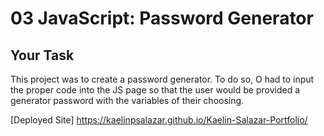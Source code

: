 # 03 JavaScript: Password Generator

## Your Task

This project was to create a password generator. To do so, O had to input the proper code into the JS page so that the user would be provided a generator password with the variables of their choosing.

[Deployed Site] https://kaelinpsalazar.github.io/Kaelin-Salazar-Portfolio/




